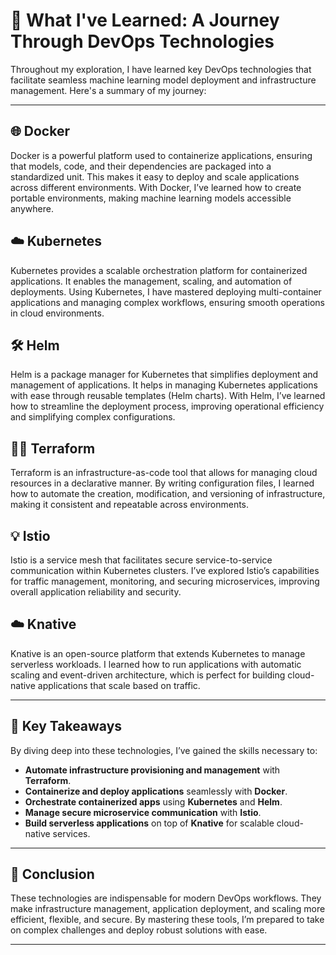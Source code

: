 # 🚀 What I've Learned: A Journey Through DevOps Technologies

Throughout my exploration, I have learned key DevOps technologies that facilitate seamless machine learning model deployment and infrastructure management. Here's a summary of my journey:

---

## 🌐 **Docker**
Docker is a powerful platform used to containerize applications, ensuring that models, code, and their dependencies are packaged into a standardized unit. This makes it easy to deploy and scale applications across different environments. With Docker, I’ve learned how to create portable environments, making machine learning models accessible anywhere.

## ☁️ **Kubernetes**
Kubernetes provides a scalable orchestration platform for containerized applications. It enables the management, scaling, and automation of deployments. Using Kubernetes, I have mastered deploying multi-container applications and managing complex workflows, ensuring smooth operations in cloud environments.

## 🛠️ **Helm**
Helm is a package manager for Kubernetes that simplifies deployment and management of applications. It helps in managing Kubernetes applications with ease through reusable templates (Helm charts). With Helm, I’ve learned how to streamline the deployment process, improving operational efficiency and simplifying complex configurations.

## 🧑‍💻 **Terraform**
Terraform is an infrastructure-as-code tool that allows for managing cloud resources in a declarative manner. By writing configuration files, I learned how to automate the creation, modification, and versioning of infrastructure, making it consistent and repeatable across environments.

## 💡 **Istio**
Istio is a service mesh that facilitates secure service-to-service communication within Kubernetes clusters. I’ve explored Istio’s capabilities for traffic management, monitoring, and securing microservices, improving overall application reliability and security.

## ☁️ **Knative**
Knative is an open-source platform that extends Kubernetes to manage serverless workloads. I learned how to run applications with automatic scaling and event-driven architecture, which is perfect for building cloud-native applications that scale based on traffic.

---

## 🎯 Key Takeaways
By diving deep into these technologies, I’ve gained the skills necessary to:

- **Automate infrastructure provisioning and management** with **Terraform**.
- **Containerize and deploy applications** seamlessly with **Docker**.
- **Orchestrate containerized apps** using **Kubernetes** and **Helm**.
- **Manage secure microservice communication** with **Istio**.
- **Build serverless applications** on top of **Knative** for scalable cloud-native services.

---

## 🌟 Conclusion
These technologies are indispensable for modern DevOps workflows. They make infrastructure management, application deployment, and scaling more efficient, flexible, and secure. By mastering these tools, I’m prepared to take on complex challenges and deploy robust solutions with ease.

---
